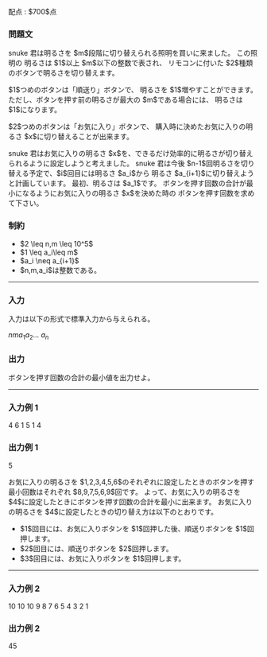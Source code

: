 
<div>

<span>

<span>

<p>
配点 : $700$点
</p>

<div>

<section>

### **問題文**

<p>
snuke 君は明るさを $m$段階に切り替えられる照明を買いに来ました。
この照明の 明るさは $1$以上 $m$以下の整数で表され、
リモコンに付いた $2$種類のボタンで明るさを切り替えます。
</p>

<p>
$1$つめのボタンは「順送り」ボタンで、
明るさを $1$増やすことができます。ただし、ボタンを押す前の明るさが最大の $m$である場合には、
明るさは $1$になります。
</p>

<p>
$2$つめのボタンは「お気に入り」ボタンで、
購入時に決めたお気に入りの明るさ $x$に切り替えることが出来ます。
</p>

<p>
snuke 君はお気に入りの明るさ $x$を、できるだけ効率的に明るさが切り替えられるように設定しようと考えました。
snuke 君は今後 $n-1$回明るさを切り替える予定で、$i$回目には明るさ $a_i$から
明るさ $a_{i+1}$に切り替えようと計画しています。
最初、明るさは $a_1$です。
ボタンを押す回数の合計が最小になるようにお気に入りの明るさ $x$を決めた時の
ボタンを押す回数を求めて下さい。
</p>

</section>

</div>

<div>

<section>

### **制約**

<ul>

<li>
$2 \leq n,m \leq 10^5$
</li>

<li>
$1 \leq a_i\leq m$
</li>

<li>
$a_i \neq a_{i+1}$
</li>

<li>
$n,m,a_i$は整数である。
</li>

</ul>

</section>

</div>

---

<div>

<div>

<section>

### **入力**

<p>
入力は以下の形式で標準入力から与えられる。
</p>

<div>

$n$$m$$a_1$$a_2$… $a_n$
</div>

</section>

</div>

<div>

<section>

### **出力**

<p>
ボタンを押す回数の合計の最小値を出力せよ。
</p>

</section>

</div>

</div>

---

<div>

<section>

### **入力例 1**

<div>

4 6
1 5 1 4

</div>

</section>

</div>

<div>

<section>

### **出力例 1**

<div>

5

</div>

<p>
お気に入りの明るさを $1,2,3,4,5,6$のそれぞれに設定したときのボタンを押す最小回数はそれぞれ
$8,9,7,5,6,9$回です。
よって、お気に入りの明るさを $4$に設定したときにボタンを押す回数の合計を最小に出来ます。
お気に入りの明るさを $4$に設定したときの切り替え方は以下のとおりです。
</p>

<ul>

<li>
$1$回目には、お気に入りボタンを $1$回押した後、順送りボタンを $1$回押します。
</li>

<li>
$2$回目には、順送りボタンを $2$回押します。
</li>

<li>
$3$回目には、お気に入りボタンを $1$回押します。
</li>

</ul>

</section>

</div>

---

<div>

<section>

### **入力例 2**

<div>

10 10
10 9 8 7 6 5 4 3 2 1

</div>

</section>

</div>

<div>

<section>

### **出力例 2**

<div>

45

</div>

</section>

</div>

</span>

</span>

</div>
